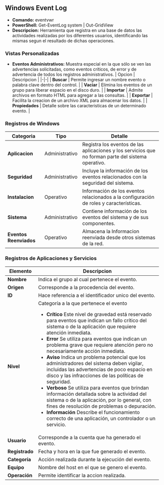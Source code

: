 ## Windows Event Log

* __Comando:__ eventvwr
* __PowerShell:__ Get-EventLog system  |  Out-GridView
* __Descripcion:__ Herramienta que registra en una base de datos las actividades realizadas por los diferentes usuarios, identificando las mismas segun el resultado de dichas operaciones.

### Vistas Personalizadas

* __Eventos Administrativos:__ Muestra especial en la que sólo se ven las advertencias solicitadas, como eventos críticos, de error y de advertencia de todos los registros administrativos.
    | Opcion | Descripcion |
    |-|-|
    | __Buscar__ | Permite ingresar un nombre evento o palabra clave dentro del control. |
    | __Vaciar__ | Elimina los eventos de un grupo para liberar espacio en el disco duro. |
    | __Importar__ | Admite archivos en formato HTML para agregar a las consultas. |
    | __Exportar__ | Facilita la creacion de un archivo XML para almacenar los datos. |
    | __Propiedades__ | Detalle sobre las caracteristicas de un determinado evento. |

### Registros de Windows

| Categoria | Tipo | Detalle |
|-|-|-|
| __Aplicacion__ | Administrativo | Registra los eventos de las aplicaciones y los servicios que no forman parte del sistema operativo. |
| __Seguridad__ | Administrativo |  Incluye la información de los eventos relacionados con la seguridad del sistema. |
| __Instalacion__ | Operativo | Información de los eventos relacionados a la configuración de roles y características. |
| __Sistema__ | Administrativo | Contiene información de los eventos del sistema y de sus componentes. |
| __Eventos Reenviados__ | Operativo | Almacena la Informacion reenviada desde otros sistemas de la red. |

### Registros de Aplicaciones y Servicios

| Elemento | Descripcion |
|-|-|
| __Nombre__ | Indica el grupo al cual pertenece el evento. |
| __Origen__ | Corresponde a la procedencia del evento. |
| __ID__ | Hace referencia a el identificador unico del evento. |
| __Nivel__ | Categoría a la que pertenece el evento <ul><li>__Crítico__ Este nivel de gravedad está reservado para eventos que indican un fallo crítico del sistema o de la aplicación que requiere atención inmediata.</li><li>__Error__ Se utiliza para eventos que indican un problema grave que requiere atención pero no necesariamente acción inmediata.</li><li>__Aviso__ Indica un problema potencial que los administradores del sistema deben vigilar, incluidas las advertencias de poco espacio en disco y las infracciones de las políticas de seguridad.</li><li>__Verboso__ Se utiliza para eventos que brindan información detallada sobre la actividad del sistema o de la aplicación, por lo general, con fines de resolución de problemas o depuración.</li><li>__Información__ Describe el funcionamiento correcto de una aplicación, un controlador o un servicio.</li></ul> |
| __Usuario__ | Corresponde a la cuenta que ha generado el evento. |
| __Registrado__ | Fecha y hora en la que fue generado el evento. |
| __Categoría__ | Acción realizada durante la ejecución del evento. |
| __Equipo__ | Nombre del host en el que se genero el evento. |
| __Operación__ | Permite identificar la accion realizada. |